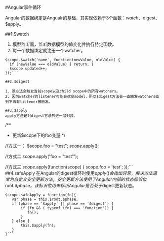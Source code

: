 #Angular事件循环

Angular的数据绑定是Angualr的基础，其实现依赖于3个函数：$watch、$digest、$apply。

##1.$watch
1. 模型监听器，监听数据模型的值变化并执行特定函数。
2. 每一个数据绑定就注册一个watcher。

```
$scope.$watch('name', function(newValue, oldValue) {
  if (newValue === oldValue) { return; }
  $scope.updated++;
});```

##2.$digest

1. 该方法会触发当前scope以及child scope中的所有watchers。
2. 因为watcher的listener可能会改变model，所以$digest方法会一直触发watchers直到不再有listener被触发。

##3.$apply
apply方法是对digest方法的进一层封装。
```
/**
 * 更新$scope下的foo变量
 */
 
//方式一：
$scope.foo = "test";
$scope.$apply();

//方式二
$scope.$apply('foo = "test"');

//方式三
$scope.$apply(function(scope) {
    scope.foo = 'test';
});```
##4.safeApply
在Angular的digest循环时使用$apply()会抛出异常，解决方法通常为自定义安全更新方法。安全更新方法使用了Angular内部的状态标识位$root.$$phase，该标识位用来标识Angular是否处于$digest更新状态。
```
$scope.safeApply = function(fn){
   var phase = this.$root.$phase;
   if (phase == '$apply' || phase == '$digest') {
       if (fn && ( typeof (fn) === 'function')) {
          fn();
       }
   } else {
       this.$apply(fn);
   }
}```

